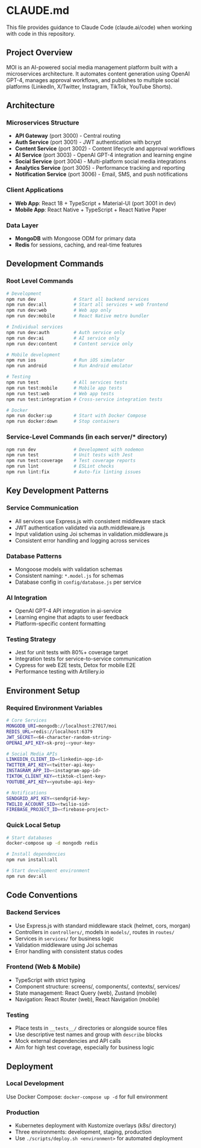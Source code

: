 # CLAUDE.md

This file provides guidance to Claude Code (claude.ai/code) when working with code in this repository.

## Project Overview

MOI is an AI-powered social media management platform built with a microservices architecture. It automates content generation using OpenAI GPT-4, manages approval workflows, and publishes to multiple social platforms (LinkedIn, X/Twitter, Instagram, TikTok, YouTube Shorts).

## Architecture

### Microservices Structure
- **API Gateway** (port 3000) - Central routing
- **Auth Service** (port 3001) - JWT authentication with bcrypt
- **Content Service** (port 3002) - Content lifecycle and approval workflows
- **AI Service** (port 3003) - OpenAI GPT-4 integration and learning engine
- **Social Service** (port 3004) - Multi-platform social media integrations
- **Analytics Service** (port 3005) - Performance tracking and reporting
- **Notification Service** (port 3006) - Email, SMS, and push notifications

### Client Applications
- **Web App**: React 18 + TypeScript + Material-UI (port 3001 in dev)
- **Mobile App**: React Native + TypeScript + React Native Paper

### Data Layer
- **MongoDB** with Mongoose ODM for primary data
- **Redis** for sessions, caching, and real-time features

## Development Commands

### Root Level Commands
```bash
# Development
npm run dev              # Start all backend services
npm run dev:all          # Start all services + web frontend
npm run dev:web          # Web app only
npm run dev:mobile       # React Native metro bundler

# Individual services
npm run dev:auth         # Auth service only
npm run dev:ai           # AI service only
npm run dev:content      # Content service only

# Mobile development
npm run ios              # Run iOS simulator
npm run android          # Run Android emulator

# Testing
npm run test             # All services tests
npm run test:mobile      # Mobile app tests
npm run test:web         # Web app tests
npm run test:integration # Cross-service integration tests

# Docker
npm run docker:up        # Start with Docker Compose
npm run docker:down      # Stop containers
```

### Service-Level Commands (in each server/* directory)
```bash
npm run dev              # Development with nodemon
npm run test             # Unit tests with Jest
npm run test:coverage    # Test coverage reports
npm run lint             # ESLint checks
npm run lint:fix         # Auto-fix linting issues
```

## Key Development Patterns

### Service Communication
- All services use Express.js with consistent middleware stack
- JWT authentication validated via auth.middleware.js
- Input validation using Joi schemas in validation.middleware.js
- Consistent error handling and logging across services

### Database Patterns
- Mongoose models with validation schemas
- Consistent naming: `*.model.js` for schemas
- Database config in `config/database.js` per service

### AI Integration
- OpenAI GPT-4 API integration in ai-service
- Learning engine that adapts to user feedback
- Platform-specific content formatting

### Testing Strategy
- Jest for unit tests with 80%+ coverage target
- Integration tests for service-to-service communication
- Cypress for web E2E tests, Detox for mobile E2E
- Performance testing with Artillery.io

## Environment Setup

### Required Environment Variables
```bash
# Core Services
MONGODB_URI=mongodb://localhost:27017/moi
REDIS_URL=redis://localhost:6379
JWT_SECRET=<64-character-random-string>
OPENAI_API_KEY=sk-proj-<your-key>

# Social Media APIs
LINKEDIN_CLIENT_ID=<linkedin-app-id>
TWITTER_API_KEY=<twitter-api-key>
INSTAGRAM_APP_ID=<instagram-app-id>
TIKTOK_CLIENT_KEY=<tiktok-client-key>
YOUTUBE_API_KEY=<youtube-api-key>

# Notifications
SENDGRID_API_KEY=<sendgrid-key>
TWILIO_ACCOUNT_SID=<twilio-sid>
FIREBASE_PROJECT_ID=<firebase-project>
```

### Quick Local Setup
```bash
# Start databases
docker-compose up -d mongodb redis

# Install dependencies
npm run install:all

# Start development environment
npm run dev:all
```

## Code Conventions

### Backend Services
- Use Express.js with standard middleware stack (helmet, cors, morgan)
- Controllers in `controllers/`, models in `models/`, routes in `routes/`
- Services in `services/` for business logic
- Validation middleware using Joi schemas
- Error handling with consistent status codes

### Frontend (Web & Mobile)
- TypeScript with strict typing
- Component structure: screens/, components/, contexts/, services/
- State management: React Query (web), Zustand (mobile)
- Navigation: React Router (web), React Navigation (mobile)

### Testing
- Place tests in `__tests__/` directories or alongside source files
- Use descriptive test names and group with `describe` blocks
- Mock external dependencies and API calls
- Aim for high test coverage, especially for business logic

## Deployment

### Local Development
Use Docker Compose: `docker-compose up -d` for full environment

### Production
- Kubernetes deployment with Kustomize overlays (k8s/ directory)
- Three environments: development, staging, production
- Use `./scripts/deploy.sh <environment>` for automated deployment